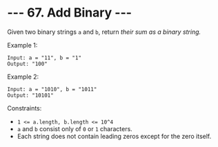 # --- 67. Add Binary ---

Given two binary strings `a` and `b`, return _their sum as a binary string._

Example 1:
```
Input: a = "11", b = "1"
Output: "100"
```
Example 2:
```
Input: a = "1010", b = "1011"
Output: "10101"
```

Constraints:

- `1 <= a.length, b.length <= 10^4`
- `a` and `b` consist only of `0` or `1` characters.
- Each string does not contain leading zeros except for the zero itself.
